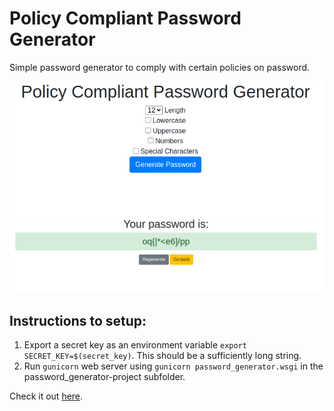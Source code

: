 # Policy Compliant Password Generator
Simple password generator to comply with certain policies on password.

![Screenshot 2](/screenshot-2.png "Screenshot 2")
![Screenshot 1](/screenshot-1.png "Screenshot 1")

## Instructions to setup:
1. Export a secret key as an environment variable `export SECRET_KEY=$(secret_key)`. This should be a sufficiently long string.
2. Run `gunicorn` web server using `gunicorn password_generator.wsgi` in the password_generator-project subfolder.

Check it out [here](https://damp-cliffs-72839.herokuapp.com/).
